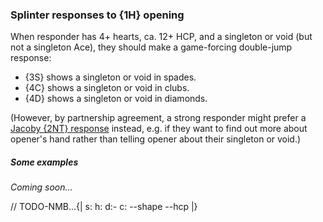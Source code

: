 ### <a name="Splinter_responses_to_1H_opening"> Splinter responses to {1H} opening

When responder has 4+ hearts, ca. 12+ HCP, and a singleton or void (but not a singleton Ace), they should make a game-forcing double-jump response:

- {3S} shows a singleton or void in spades.
- {4C} shows a singleton or void in clubs.
- {4D} shows a singleton or void in diamonds.

(However, by partnership agreement, a strong responder might prefer a [Jacoby {2NT} response](#Jacoby_2NT_response_to_1H_opening) instead, e.g. if they want to find out more about opener's hand rather than telling opener about their singleton or void.)

##### Some examples

_Coming soon..._

// TODO-NMB...{| s: h: d:- c: --shape --hcp |}
